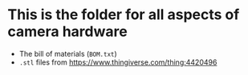 # This is the folder for all aspects of camera hardware

- The bill of materials (`BOM.txt`)
- `.stl` files from https://www.thingiverse.com/thing:4420496
